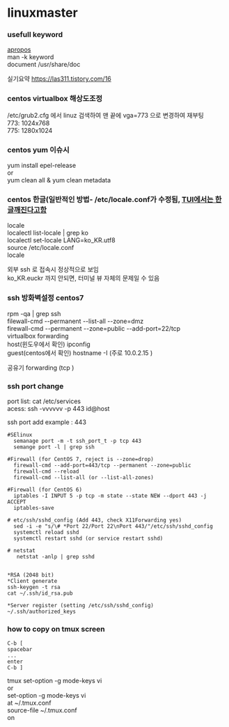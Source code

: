 # linuxmaster

### usefull keyword
[apropos](https://en.wikipedia.org/wiki/Apropos_(Unix))  
man -k keyword  
document /usr/share/doc  

실기요약 https://las311.tistory.com/16  


### centos virtualbox 해상도조정  
/etc/grub2.cfg 에서 linuz 검색하여 맨 끝에 vga=773 으로 변경하여 재부팅  
773: 1024x768  
775: 1280x1024  

### centos yum 이슈시  
yum install epel-release  
or  
yum clean all & yum clean metadata  


### centos 한글(일반적인 방법- /etc/locale.conf가 수정됨, [TUI에서는 한글깨진다고함](https://ipex.tistory.com/entry/CentOS7-TextMode-%EC%97%90%EC%84%9C-%ED%95%9C%EA%B8%80-%EA%B9%A8%EC%A7%90-%ED%98%84%EC%83%81?category=771640)    
locale  
localectl list-locale | grep ko  
localectl set-locale LANG=ko_KR.utf8  
source /etc/locale.conf  
locale  


외부 ssh 로 접속시 정상적으로 보임  
ko_KR.euckr 까지 안되면, 터미널 뷰 자체의 문제일 수 있음  

### ssh 방화벽설정 centos7  
rpm -qa | grep ssh  
filewall-cmd --permanent --list-all --zone=dmz  
firewall-cmd --permanent --zone=public --add-port=22/tcp  
virtualbox forwarding  
host(윈도우에서 확인) ipconfig  
guest(centos에서 확인) hostname -I (주로 10.0.2.15  )

공유기 forwarding (tcp  )

### ssh port change  
port list: cat /etc/services  
acess: ssh -vvvvvv -p 443 id@host  

ssh port add example : 443  
```
#SElinux
  semanage port -m -t ssh_port_t -p tcp 443
  semange port -l | grep ssh

#Firewall (for CentOS 7, reject is --zone=drop)
  firewall-cmd --add-port=443/tcp --permanent --zone=public
  firewall-cmd --reload
  firewall-cmd --list-all (or --list-all-zones)

#Firewall (for CentOS 6)
  iptables -I INPUT 5 -p tcp -m state --state NEW --dport 443 -j ACCEPT
  iptables-save

# etc/ssh/sshd_config (Add 443, check X11Forwarding yes)
  sed -i -e "s/\# *Port 22/Port 22\nPort 443/"/etc/ssh/sshd_config
  systemctl reload sshd
  systemctl restart sshd (or service restart sshd)

# netstat
   netstat -anlp | grep sshd
   
   
*RSA (2048 bit)
*Client generate
ssh-keygen -t rsa
cat ~/.ssh/id_rsa.pub

*Server register (setting /etc/ssh/sshd_config)
~/.ssh/authorized_keys
```

### how to copy on tmux screen  
```
C-b [  
spacebar
...
enter
C-b ]
```

tmux set-option -g mode-keys vi   
or  
set-option -g mode-keys vi   
at ~/.tmux.conf  
source-file ~/.tmux.conf  
on
